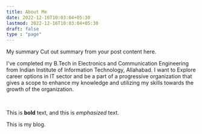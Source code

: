 ```yaml
---
title: About Me
date: 2022-12-16T10:03:04+05:30
lastmod: 2022-12-16T10:03:04+05:30
draft: false
type : "page"
---
```


My summary
Cut out summary from your post content here.

<!--more-->

I've completed my B.Tech in Electronics and Communication Engineering from Indian Institute of Information Technology, Allahabad.
I want to Explore career options in IT sector and be a part of a progressive organization that gives a scope to enhance my knowledge and utilizing my skills towards the growth of the organization.

<br/>


This is **bold** text, and this is _emphasized_ text.

This is my blog.
